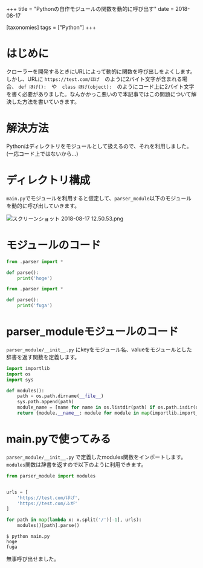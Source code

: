 +++
title = "Pythonの自作モジュールの関数を動的に呼び出す"
date = 2018-08-17

[taxonomies]
tags = ["Python"]
+++
# はじめに
クローラーを開発するときにURLによって動的に関数を呼び出しをよくします。しかし、URLに `https://test.com/ほげ`　のように2バイト文字が含まれる場合、 `def ほげ():`　や　`class ほげ(object):`　のようにコード上に2バイト文字を書く必要がありました。なんかかっこ悪いので本記事ではこの問題について解決した方法を書いていきます。

<!-- more -->

# 解決方法
Pythonはディレクトリをモジュールとして扱えるので、それを利用しました。(一応コード上ではないから…)

# ディレクトリ構成
`main.py`でモジュールを利用すると仮定して、`parser_module`以下のモジュールを動的に呼び出していきます。

![スクリーンショット 2018-08-17 12.50.53.png](https://qiita-image-store.s3.amazonaws.com/0/211748/ce982af4-07c7-c610-9447-41b94d9129d3.png)

# モジュールのコード
```python:parse_module/ほげ/__init__.py
from .parser import *
```

```python:parse_module/ほげ/parser.py
def parse():
    print('hoge')
```

```python:parse_module/ふが/__init__.py
from .parser import *
```

```python:parse_module/ふが/parser.py
def parse():
    print('fuga')
```

# parser_moduleモジュールのコード
`parser_module/__init__.py` にkeyをモジュール名、valueをモジュールとした辞書を返す関数を定義します。

```python:parse_module/__init__.py
import importlib
import os
import sys

def modules():
    path = os.path.dirname(__file__)
    sys.path.append(path)
    module_name = [name for name in os.listdir(path) if os.path.isdir(os.path.join(path, name))]
    return {module.__name__: module for module in map(importlib.import_module, module_name)}
```

# main.pyで使ってみる
`parser_module/__init__.py` で定義したmodules関数をインポートします。`modules`関数は辞書を返すので以下のように利用できます。

```python:main.py
from parser_module import modules


urls = [
    'https://test.com/ほげ',
    'https://test.com/ふが'
]

for path in map(lambda x: x.split('/')[-1], urls):
    modules()[path].parse()
```

```console:実行結果
$ python main.py
hoge
fuga
```
無事呼び出せました。
